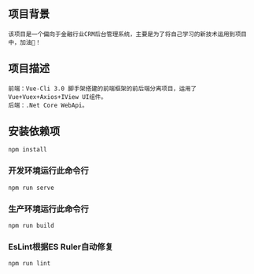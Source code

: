 ﻿## 项目背景
```
该项目是一个偏向于金融行业CRM后台管理系统，主要是为了将自己学习的新技术运用到项目中，加油😬！
```

## 项目描述
```
前端：Vue-Cli 3.0 脚手架搭建的前端框架的前后端分离项目，运用了 Vue+Vuex+Axios+IView UI组件。
后端：.Net Core WebApi。 
```

## 安装依赖项
```
npm install
```

### 开发环境运行此命令行
```
npm run serve
```

### 生产环境运行此命令行
```
npm run build
```

### EsLint根据ES Ruler自动修复
```
npm run lint
```
